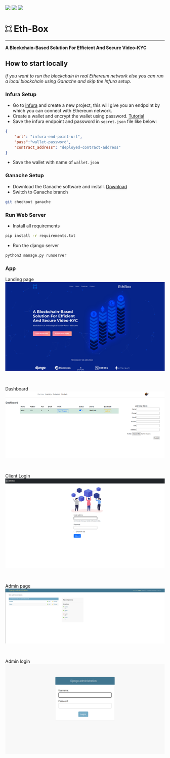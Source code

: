 [![](https://img.shields.io/badge/Ethereum-3C3C3D?style=for-the-badge&logo=Ethereum&logoColor=white)]()
[![](https://img.shields.io/badge/Django-092E20?style=for-the-badge&logo=django&logoColor=green)]()
[![](https://img.shields.io/badge/Heroku-430098?style=for-the-badge&logo=heroku&logoColor=white)]()
# <img src="project-img/ethbox_icon.svg" alt="drawing" width="20"/>  Eth-Box 

---
**A Blockchain-Based Solution For Efficient And Secure Video-KYC**

## How to start locally
  *if you want to run the blockchain in real Ethereum network else you can run a local blockchain using Ganache and skip the Infura setup.*
  
### Infura Setup 
- Go to [infura](https://infura.io/) and create a new project, this will give you an endpoint by which you can connect with Ethereum network. 
- Create a wallet and encrypt the wallet using password. [Tutorial](https://youtu.be/SAi5rYFh7yw)
- Save the infura endpoint and password in `secret.json` file like below:
```JSON
{
    "url": "infura-end-point-url",
    "pass":"wallet-password",
    "contract_address": "deployed-contract-address"
}
```
- Save the wallet with name of `wallet.json`

### Ganache Setup
- Download the Ganache software and install. [Download](https://trufflesuite.com/ganache/)
- Switch to Ganache branch
``` bash 
git checkout ganache
```

### Run Web Server 
- Install all requirements 
```bash 
pip install -r requirements.txt
```
- Run the django server 
```bash
python3 manage.py runserver
```

### App
Landing page
<img src="project-img/landing.png" alt="drawing">

<br>

Dashboard
<img src="project-img/dashboard.png" alt="drawing">

<br>

Client Login
<img src="project-img/dash_login.png" alt="drawing">

<br>

Admin page
<img src="project-img/admin.png" alt="drawing">

<br>

Admin login
<img src="project-img/admin_login.png" alt="drawing">